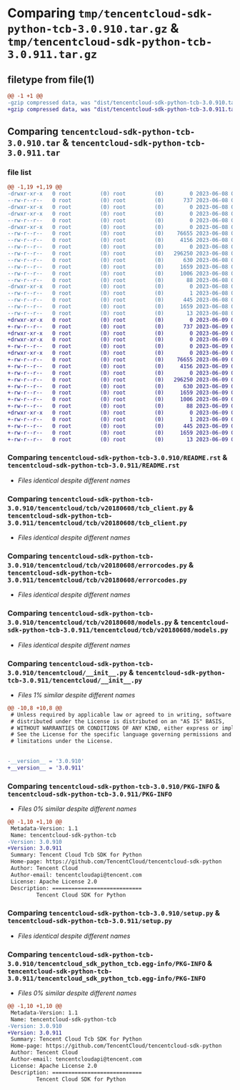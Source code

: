 # Comparing `tmp/tencentcloud-sdk-python-tcb-3.0.910.tar.gz` & `tmp/tencentcloud-sdk-python-tcb-3.0.911.tar.gz`

## filetype from file(1)

```diff
@@ -1 +1 @@
-gzip compressed data, was "dist/tencentcloud-sdk-python-tcb-3.0.910.tar", last modified: Thu Jun  8 09:20:58 2023, max compression
+gzip compressed data, was "dist/tencentcloud-sdk-python-tcb-3.0.911.tar", last modified: Fri Jun  9 02:27:44 2023, max compression
```

## Comparing `tencentcloud-sdk-python-tcb-3.0.910.tar` & `tencentcloud-sdk-python-tcb-3.0.911.tar`

### file list

```diff
@@ -1,19 +1,19 @@
-drwxr-xr-x   0 root         (0) root         (0)        0 2023-06-08 09:20:58.000000 tencentcloud-sdk-python-tcb-3.0.910/
--rw-r--r--   0 root         (0) root         (0)      737 2023-06-08 09:20:58.000000 tencentcloud-sdk-python-tcb-3.0.910/README.rst
-drwxr-xr-x   0 root         (0) root         (0)        0 2023-06-08 09:20:58.000000 tencentcloud-sdk-python-tcb-3.0.910/tencentcloud/
-drwxr-xr-x   0 root         (0) root         (0)        0 2023-06-08 09:20:58.000000 tencentcloud-sdk-python-tcb-3.0.910/tencentcloud/tcb/
--rw-r--r--   0 root         (0) root         (0)        0 2023-06-08 09:20:58.000000 tencentcloud-sdk-python-tcb-3.0.910/tencentcloud/tcb/__init__.py
-drwxr-xr-x   0 root         (0) root         (0)        0 2023-06-08 09:20:58.000000 tencentcloud-sdk-python-tcb-3.0.910/tencentcloud/tcb/v20180608/
--rw-r--r--   0 root         (0) root         (0)    76655 2023-06-08 09:20:58.000000 tencentcloud-sdk-python-tcb-3.0.910/tencentcloud/tcb/v20180608/tcb_client.py
--rw-r--r--   0 root         (0) root         (0)     4156 2023-06-08 09:20:58.000000 tencentcloud-sdk-python-tcb-3.0.910/tencentcloud/tcb/v20180608/errorcodes.py
--rw-r--r--   0 root         (0) root         (0)        0 2023-06-08 09:20:58.000000 tencentcloud-sdk-python-tcb-3.0.910/tencentcloud/tcb/v20180608/__init__.py
--rw-r--r--   0 root         (0) root         (0)   296250 2023-06-08 09:20:58.000000 tencentcloud-sdk-python-tcb-3.0.910/tencentcloud/tcb/v20180608/models.py
--rw-r--r--   0 root         (0) root         (0)      630 2023-06-08 09:20:58.000000 tencentcloud-sdk-python-tcb-3.0.910/tencentcloud/__init__.py
--rw-r--r--   0 root         (0) root         (0)     1659 2023-06-08 09:20:58.000000 tencentcloud-sdk-python-tcb-3.0.910/PKG-INFO
--rw-r--r--   0 root         (0) root         (0)     1006 2023-06-08 09:20:58.000000 tencentcloud-sdk-python-tcb-3.0.910/setup.py
--rw-r--r--   0 root         (0) root         (0)       88 2023-06-08 09:20:58.000000 tencentcloud-sdk-python-tcb-3.0.910/setup.cfg
-drwxr-xr-x   0 root         (0) root         (0)        0 2023-06-08 09:20:58.000000 tencentcloud-sdk-python-tcb-3.0.910/tencentcloud_sdk_python_tcb.egg-info/
--rw-r--r--   0 root         (0) root         (0)        1 2023-06-08 09:20:58.000000 tencentcloud-sdk-python-tcb-3.0.910/tencentcloud_sdk_python_tcb.egg-info/dependency_links.txt
--rw-r--r--   0 root         (0) root         (0)      445 2023-06-08 09:20:58.000000 tencentcloud-sdk-python-tcb-3.0.910/tencentcloud_sdk_python_tcb.egg-info/SOURCES.txt
--rw-r--r--   0 root         (0) root         (0)     1659 2023-06-08 09:20:58.000000 tencentcloud-sdk-python-tcb-3.0.910/tencentcloud_sdk_python_tcb.egg-info/PKG-INFO
--rw-r--r--   0 root         (0) root         (0)       13 2023-06-08 09:20:58.000000 tencentcloud-sdk-python-tcb-3.0.910/tencentcloud_sdk_python_tcb.egg-info/top_level.txt
+drwxr-xr-x   0 root         (0) root         (0)        0 2023-06-09 02:27:44.000000 tencentcloud-sdk-python-tcb-3.0.911/
+-rw-r--r--   0 root         (0) root         (0)      737 2023-06-09 02:27:44.000000 tencentcloud-sdk-python-tcb-3.0.911/README.rst
+drwxr-xr-x   0 root         (0) root         (0)        0 2023-06-09 02:27:44.000000 tencentcloud-sdk-python-tcb-3.0.911/tencentcloud/
+drwxr-xr-x   0 root         (0) root         (0)        0 2023-06-09 02:27:44.000000 tencentcloud-sdk-python-tcb-3.0.911/tencentcloud/tcb/
+-rw-r--r--   0 root         (0) root         (0)        0 2023-06-09 02:27:44.000000 tencentcloud-sdk-python-tcb-3.0.911/tencentcloud/tcb/__init__.py
+drwxr-xr-x   0 root         (0) root         (0)        0 2023-06-09 02:27:44.000000 tencentcloud-sdk-python-tcb-3.0.911/tencentcloud/tcb/v20180608/
+-rw-r--r--   0 root         (0) root         (0)    76655 2023-06-09 02:27:44.000000 tencentcloud-sdk-python-tcb-3.0.911/tencentcloud/tcb/v20180608/tcb_client.py
+-rw-r--r--   0 root         (0) root         (0)     4156 2023-06-09 02:27:44.000000 tencentcloud-sdk-python-tcb-3.0.911/tencentcloud/tcb/v20180608/errorcodes.py
+-rw-r--r--   0 root         (0) root         (0)        0 2023-06-09 02:27:44.000000 tencentcloud-sdk-python-tcb-3.0.911/tencentcloud/tcb/v20180608/__init__.py
+-rw-r--r--   0 root         (0) root         (0)   296250 2023-06-09 02:27:44.000000 tencentcloud-sdk-python-tcb-3.0.911/tencentcloud/tcb/v20180608/models.py
+-rw-r--r--   0 root         (0) root         (0)      630 2023-06-09 02:27:44.000000 tencentcloud-sdk-python-tcb-3.0.911/tencentcloud/__init__.py
+-rw-r--r--   0 root         (0) root         (0)     1659 2023-06-09 02:27:44.000000 tencentcloud-sdk-python-tcb-3.0.911/PKG-INFO
+-rw-r--r--   0 root         (0) root         (0)     1006 2023-06-09 02:27:44.000000 tencentcloud-sdk-python-tcb-3.0.911/setup.py
+-rw-r--r--   0 root         (0) root         (0)       88 2023-06-09 02:27:44.000000 tencentcloud-sdk-python-tcb-3.0.911/setup.cfg
+drwxr-xr-x   0 root         (0) root         (0)        0 2023-06-09 02:27:44.000000 tencentcloud-sdk-python-tcb-3.0.911/tencentcloud_sdk_python_tcb.egg-info/
+-rw-r--r--   0 root         (0) root         (0)        1 2023-06-09 02:27:44.000000 tencentcloud-sdk-python-tcb-3.0.911/tencentcloud_sdk_python_tcb.egg-info/dependency_links.txt
+-rw-r--r--   0 root         (0) root         (0)      445 2023-06-09 02:27:44.000000 tencentcloud-sdk-python-tcb-3.0.911/tencentcloud_sdk_python_tcb.egg-info/SOURCES.txt
+-rw-r--r--   0 root         (0) root         (0)     1659 2023-06-09 02:27:44.000000 tencentcloud-sdk-python-tcb-3.0.911/tencentcloud_sdk_python_tcb.egg-info/PKG-INFO
+-rw-r--r--   0 root         (0) root         (0)       13 2023-06-09 02:27:44.000000 tencentcloud-sdk-python-tcb-3.0.911/tencentcloud_sdk_python_tcb.egg-info/top_level.txt
```

### Comparing `tencentcloud-sdk-python-tcb-3.0.910/README.rst` & `tencentcloud-sdk-python-tcb-3.0.911/README.rst`

 * *Files identical despite different names*

### Comparing `tencentcloud-sdk-python-tcb-3.0.910/tencentcloud/tcb/v20180608/tcb_client.py` & `tencentcloud-sdk-python-tcb-3.0.911/tencentcloud/tcb/v20180608/tcb_client.py`

 * *Files identical despite different names*

### Comparing `tencentcloud-sdk-python-tcb-3.0.910/tencentcloud/tcb/v20180608/errorcodes.py` & `tencentcloud-sdk-python-tcb-3.0.911/tencentcloud/tcb/v20180608/errorcodes.py`

 * *Files identical despite different names*

### Comparing `tencentcloud-sdk-python-tcb-3.0.910/tencentcloud/tcb/v20180608/models.py` & `tencentcloud-sdk-python-tcb-3.0.911/tencentcloud/tcb/v20180608/models.py`

 * *Files identical despite different names*

### Comparing `tencentcloud-sdk-python-tcb-3.0.910/tencentcloud/__init__.py` & `tencentcloud-sdk-python-tcb-3.0.911/tencentcloud/__init__.py`

 * *Files 1% similar despite different names*

```diff
@@ -10,8 +10,8 @@
 # Unless required by applicable law or agreed to in writing, software
 # distributed under the License is distributed on an "AS IS" BASIS,
 # WITHOUT WARRANTIES OR CONDITIONS OF ANY KIND, either express or implied.
 # See the License for the specific language governing permissions and
 # limitations under the License.
 
 
-__version__ = '3.0.910'
+__version__ = '3.0.911'
```

### Comparing `tencentcloud-sdk-python-tcb-3.0.910/PKG-INFO` & `tencentcloud-sdk-python-tcb-3.0.911/PKG-INFO`

 * *Files 0% similar despite different names*

```diff
@@ -1,10 +1,10 @@
 Metadata-Version: 1.1
 Name: tencentcloud-sdk-python-tcb
-Version: 3.0.910
+Version: 3.0.911
 Summary: Tencent Cloud Tcb SDK for Python
 Home-page: https://github.com/TencentCloud/tencentcloud-sdk-python
 Author: Tencent Cloud
 Author-email: tencentcloudapi@tencent.com
 License: Apache License 2.0
 Description: ============================
         Tencent Cloud SDK for Python
```

### Comparing `tencentcloud-sdk-python-tcb-3.0.910/setup.py` & `tencentcloud-sdk-python-tcb-3.0.911/setup.py`

 * *Files identical despite different names*

### Comparing `tencentcloud-sdk-python-tcb-3.0.910/tencentcloud_sdk_python_tcb.egg-info/PKG-INFO` & `tencentcloud-sdk-python-tcb-3.0.911/tencentcloud_sdk_python_tcb.egg-info/PKG-INFO`

 * *Files 0% similar despite different names*

```diff
@@ -1,10 +1,10 @@
 Metadata-Version: 1.1
 Name: tencentcloud-sdk-python-tcb
-Version: 3.0.910
+Version: 3.0.911
 Summary: Tencent Cloud Tcb SDK for Python
 Home-page: https://github.com/TencentCloud/tencentcloud-sdk-python
 Author: Tencent Cloud
 Author-email: tencentcloudapi@tencent.com
 License: Apache License 2.0
 Description: ============================
         Tencent Cloud SDK for Python
```

